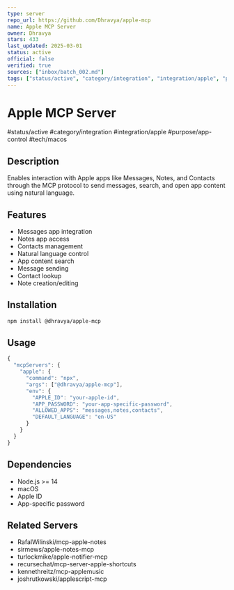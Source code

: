 ```yaml
--- 
type: server
repo_url: https://github.com/Dhravya/apple-mcp
name: Apple MCP Server
owner: Dhravya
stars: 433
last_updated: 2025-03-01
status: active
official: false
verified: true
sources: ["inbox/batch_002.md"]
tags: ["status/active", "category/integration", "integration/apple", "purpose/app-control", "tech/macos"]
---
```


# Apple MCP Server

#status/active #category/integration #integration/apple #purpose/app-control #tech/macos

## Description

Enables interaction with Apple apps like Messages, Notes, and Contacts through the MCP protocol to send messages, search, and open app content using natural language.

## Features

- Messages app integration
- Notes app access
- Contacts management
- Natural language control
- App content search
- Message sending
- Contact lookup
- Note creation/editing

## Installation

```bash
npm install @dhravya/apple-mcp
```

## Usage

```javascript
{
  "mcpServers": {
    "apple": {
      "command": "npx",
      "args": ["@dhravya/apple-mcp"],
      "env": {
        "APPLE_ID": "your-apple-id",
        "APP_PASSWORD": "your-app-specific-password",
        "ALLOWED_APPS": "messages,notes,contacts",
        "DEFAULT_LANGUAGE": "en-US"
      }
    }
  }
}
```

## Dependencies

- Node.js >= 14
- macOS
- Apple ID
- App-specific password

## Related Servers

- RafalWilinski/mcp-apple-notes
- sirmews/apple-notes-mcp
- turlockmike/apple-notifier-mcp
- recursechat/mcp-server-apple-shortcuts
- kennethreitz/mcp-applemusic
- joshrutkowski/applescript-mcp